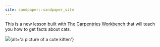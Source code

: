 ```yaml
---
site: sandpaper::sandpaper_site
---
```


This is a new lesson built with [The Carpentries Workbench][workbench] that will
teach you how to get facts about cats.

![](https://placekitten.com/400/300){alt='a picture of a cute kitten'}


[workbench]: https://carpentries.github.io/sandpaper-docs

